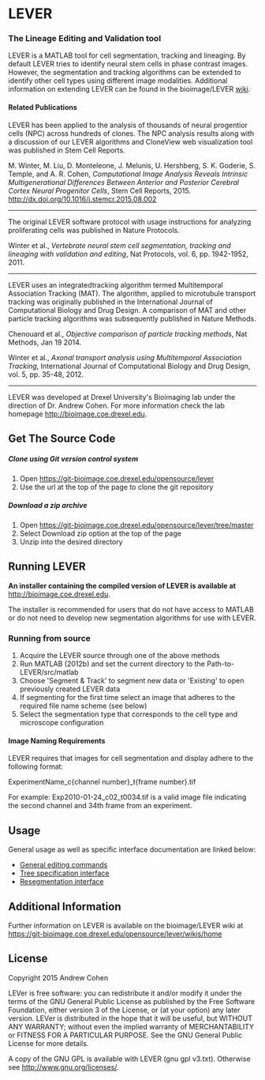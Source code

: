 # **LEVER**
### The Lineage Editing and Validation tool

LEVER is a MATLAB tool for cell segmentation, tracking and lineaging. By default LEVER tries to identify neural stem cells in phase contrast images. However, the segmentation and tracking algorithms can be extended to identify other cell types using different image modalities. Additional information on extending LEVER can be found in the bioimage/LEVER [wiki](https://git-bioimage.coe.drexel.edu/opensource/lever/wikis/home).

#### Related Publications
LEVER has been applied to the analysis of thousands of neural progentior cells (NPC) across hundreds of clones. The NPC analysis results along with a discussion of our LEVER algorithms and CloneView web visualization tool was published in Stem Cell Reports.

M. Winter, M. Liu, D. Monteleone, J. Melunis, U. Hershberg, S. K. Goderie, S. Temple, and A. R. Cohen, _Computational Image Analysis Reveals Intrinsic Multigenerational Differences Between Anterior and Posterior Cerebral Cortex Neural Progenitor Cells_, Stem Cell Reports, 2015. http://dx.doi.org/10.1016/j.stemcr.2015.08.002

---
The original LEVER software protocol with usage instructions for analyzing proliferating cells was published in Nature Protocols.

Winter et al., _Vertebrate neural stem cell segmentation, tracking and lineaging with validation and editing_, Nat Protocols, vol. 6, pp. 1942-1952, 2011.

---
LEVER uses an integratedtracking algorithm termed Multitemporal Association Tracking (MAT). The algorithm, applied to microtubule transport tracking was originally published in the International Journal of Computational Biology and Drug Design. A comparison of MAT and other particle tracking algorithms was subsequently published in Nature Methods.

Chenouard et al., _Objective comparison of particle tracking methods_, Nat Methods, Jan 19 2014.

Winter et al., _Axonal transport analysis using Multitemporal Association Tracking_, International Journal of Computational Biology and Drug Design, vol. 5, pp. 35-48, 2012.

---
LEVER was developed at Drexel University's Bioimaging lab under the direction of Dr. Andrew Cohen. For more information check the lab homepage http://bioimage.coe.drexel.edu.

## Get The Source Code

##### Clone using Git version control system
1. Open https://git-bioimage.coe.drexel.edu/opensource/lever
2. Use the url at the top of the page to clone the git repository

##### Download a zip archive
1. Open https://git-bioimage.coe.drexel.edu/opensource/lever/tree/master
2. Select Download zip option at the top of the page
3. Unzip into the desired directory

## Running LEVER
**An installer containing the compiled version of LEVER is available at** http://bioimage.coe.drexel.edu.

The installer is recommended for users that do not have access to MATLAB or do not need to develop new segmentation algorithms for use with LEVER.

### Running from source

1. Acquire the LEVER source through one of the above methods
2. Run MATLAB (2012b) and set the current directory to the Path-to-LEVER/src/matlab
3. Choose 'Segment & Track' to segment new data or 'Existing' to open previously created LEVER data
4. If segmenting for the first time select an image that adheres to the required file name scheme (see below)
5. Select the segmentation type that corresponds to the cell type and microscope configuration

#### Image Naming Requirements
LEVER requires that images for cell segmentation and display adhere to the following format:

ExperimentName_c{channel number}_t{frame number}.tif

For example: Exp2010-01-24_c02_t0034.tif is a valid image file indicating the second channel and 34th frame from an experiment.

## Usage
General usage as well as specific interface documentation are linked below:
* [General editing commands](https://git-bioimage.coe.drexel.edu/opensource/lever/wikis/general-editing)
* [Tree specification interface](https://git-bioimage.coe.drexel.edu/opensource/lever/wikis/tree-editing)
* [Resegmentation interface](https://git-bioimage.coe.drexel.edu/opensource/lever/wikis/resegmentation-interface)

## Additional Information
Further information on LEVER is available on the bioimage/LEVER wiki at https://git-bioimage.coe.drexel.edu/opensource/lever/wikis/home

## License
Copyright 2015 Andrew Cohen

LEVer is free software: you can redistribute it and/or modify
it under the terms of the GNU General Public License as published by
the Free Software Foundation, either version 3 of the License, or
(at your option) any later version.
LEVer is distributed in the hope that it will be useful,
but WITHOUT ANY WARRANTY; without even the implied warranty of
MERCHANTABILITY or FITNESS FOR A PARTICULAR PURPOSE.  See the
GNU General Public License for more details.

A copy of the GNU GPL is available with LEVER (gnu gpl v3.txt). Otherwise see
<http://www.gnu.org/licenses/>.

